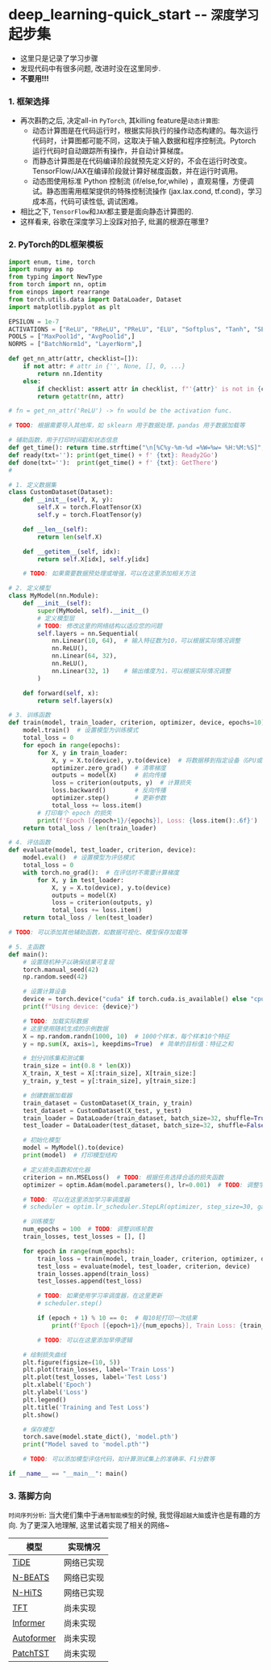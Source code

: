 # deep_learning-quick_start -- `深度学习`起步集

- 这里只是记录了学习步骤
- 发现代码中有很多问题, 改进时没在这里同步.
- **不要用!!!**

### 1. 框架选择
- 再次斟酌之后, 决定all-in `PyTorch`, 其killing feature是`动态计算图`:
    * 动态计算图是在代码运行时，根据实际执行的操作动态构建的。每次运行代码时，计算图都可能不同，这取决于输入数据和程序控制流。Pytorch运行代码时自动跟踪所有操作，并自动计算梯度。
    * 而静态计算图是在代码编译阶段就预先定义好的，不会在运行时改变。TensorFlow/JAX在编译阶段就计算好梯度函数，并在运行时调用。
    * 动态图使用标准 Python 控制流 (if/else,for,while) ，直观易懂，方便调试。静态图需用框架提供的特殊控制流操作 (jax.lax.cond, tf.cond)，学习成本高，代码可读性低, 调试困难。
- 相比之下, `TensorFlow`和`JAX`都主要是面向静态计算图的.
- 这样看来, 谷歌在深度学习上没踩对拍子, 纰漏的根源在哪里?

### 2. PyTorch的DL框架模板
``` Python
import enum, time, torch
import numpy as np
from typing import NewType
from torch import nn, optim
from einops import rearrange
from torch.utils.data import DataLoader, Dataset
import matplotlib.pyplot as plt

EPSILON = 1e-7
ACTIVATIONS = ["ReLU", "RReLU", "PReLU", "ELU", "Softplus", "Tanh", "SELU", "LeakyReLU", "Sigmoid", "GELU",]
POOLS = ["MaxPool1d", "AvgPool1d",]
NORMS = ["BatchNorm1d", "LayerNorm",]

def get_nn_attr(attr, checklist=[]):
    if not attr: # attr in {'', None, [], 0, ...}
        return nn.Identity
    else:
        if checklist: assert attr in checklist, f"'{attr}' is not in {checklist}"
        return getattr(nn, attr)

# fn = get_nn_attr('ReLU') -> fn would be the activation func.

# TODO: 根据需要导入其他库，如 sklearn 用于数据处理，pandas 用于数据加载等

# 辅助函数，用于打印时间戳和状态信息
def get_time(): return time.strftime("\n[%C%y-%m-%d =%W=%w= %H:%M:%S]", time.localtime())
def ready(txt=''): print(get_time() + f' {txt}: Ready2Go')
def done(txt=''):  print(get_time() + f' {txt}: GetThere')
#

# 1. 定义数据集
class CustomDataset(Dataset):
    def __init__(self, X, y):
        self.X = torch.FloatTensor(X)
        self.y = torch.FloatTensor(y)

    def __len__(self):
        return len(self.X)

    def __getitem__(self, idx):
        return self.X[idx], self.y[idx]

    # TODO: 如果需要数据预处理或增强，可以在这里添加相关方法

# 2. 定义模型
class MyModel(nn.Module):
    def __init__(self):
        super(MyModel, self).__init__()
        # 定义模型层
        # TODO: 修改这里的网络结构以适应您的问题
        self.layers = nn.Sequential(
            nn.Linear(10, 64),  # 输入特征数为10，可以根据实际情况调整
            nn.ReLU(),
            nn.Linear(64, 32),
            nn.ReLU(),
            nn.Linear(32, 1)    # 输出维度为1，可以根据实际情况调整
        )

    def forward(self, x):
        return self.layers(x)

# 3. 训练函数
def train(model, train_loader, criterion, optimizer, device, epochs=10):
    model.train()  # 设置模型为训练模式
    total_loss = 0
    for epoch in range(epochs):
        for X, y in train_loader:
            X, y = X.to(device), y.to(device)  # 将数据移到指定设备（GPU或CPU）
            optimizer.zero_grad()  # 清零梯度
            outputs = model(X)     # 前向传播
            loss = criterion(outputs, y)  # 计算损失
            loss.backward()        # 反向传播
            optimizer.step()       # 更新参数
            total_loss += loss.item()
        # 打印每个 epoch 的损失
        print(f'Epoch [{epoch+1}/{epochs}], Loss: {loss.item():.6f}')
    return total_loss / len(train_loader)

# 4. 评估函数
def evaluate(model, test_loader, criterion, device):
    model.eval()  # 设置模型为评估模式
    total_loss = 0
    with torch.no_grad():  # 在评估时不需要计算梯度
        for X, y in test_loader:
            X, y = X.to(device), y.to(device)
            outputs = model(X)
            loss = criterion(outputs, y)
            total_loss += loss.item()
    return total_loss / len(test_loader)

# TODO: 可以添加其他辅助函数，如数据可视化、模型保存加载等

# 5. 主函数
def main():
    # 设置随机种子以确保结果可复现
    torch.manual_seed(42)
    np.random.seed(42)

    # 设置计算设备
    device = torch.device("cuda" if torch.cuda.is_available() else "cpu")
    print(f"Using device: {device}")

    # TODO: 加载实际数据
    # 这里使用随机生成的示例数据
    X = np.random.randn(1000, 10)  # 1000个样本，每个样本10个特征
    y = np.sum(X, axis=1, keepdims=True)  # 简单的目标值：特征之和

    # 划分训练集和测试集
    train_size = int(0.8 * len(X))
    X_train, X_test = X[:train_size], X[train_size:]
    y_train, y_test = y[:train_size], y[train_size:]

    # 创建数据加载器
    train_dataset = CustomDataset(X_train, y_train)
    test_dataset = CustomDataset(X_test, y_test)
    train_loader = DataLoader(train_dataset, batch_size=32, shuffle=True)
    test_loader = DataLoader(test_dataset, batch_size=32, shuffle=False)

    # 初始化模型
    model = MyModel().to(device)
    print(model)  # 打印模型结构

    # 定义损失函数和优化器
    criterion = nn.MSELoss()  # TODO: 根据任务选择合适的损失函数
    optimizer = optim.Adam(model.parameters(), lr=0.001)  # TODO: 调整学习率

    # TODO: 可以在这里添加学习率调度器
    # scheduler = optim.lr_scheduler.StepLR(optimizer, step_size=30, gamma=0.1)

    # 训练模型
    num_epochs = 100  # TODO: 调整训练轮数
    train_losses, test_losses = [], []

    for epoch in range(num_epochs):
        train_loss = train(model, train_loader, criterion, optimizer, device)
        test_loss = evaluate(model, test_loader, criterion, device)
        train_losses.append(train_loss)
        test_losses.append(test_loss)

        # TODO: 如果使用学习率调度器，在这里更新
        # scheduler.step()

        if (epoch + 1) % 10 == 0:  # 每10轮打印一次结果
            print(f'Epoch [{epoch+1}/{num_epochs}], Train Loss: {train_loss:.4f}, Test Loss: {test_loss:.4f}')

        # TODO: 可以在这里添加早停逻辑

    # 绘制损失曲线
    plt.figure(figsize=(10, 5))
    plt.plot(train_losses, label='Train Loss')
    plt.plot(test_losses, label='Test Loss')
    plt.xlabel('Epoch')
    plt.ylabel('Loss')
    plt.legend()
    plt.title('Training and Test Loss')
    plt.show()

    # 保存模型
    torch.save(model.state_dict(), 'model.pth')
    print("Model saved to 'model.pth'")

    # TODO: 可以添加模型评估代码，如计算测试集上的准确率、F1分数等

if __name__ == "__main__": main()
```

### 3. 落脚方向
`时间序列分析`: 当大佬们集中于`通用智能模型`的时候, 我觉得`超越大脑`或许也是有趣的方向. 为了更深入地理解, 这里试着实现了相关的网络~

| 模型           | 实现情况    |
|----------------|------------|
| [TiDE](https://github.com/LipLang/deep_learning-quick_start/tree/main/TiDE)             | 网络已实现  |
| [N-BEATS](https://github.com/LipLang/deep_learning-quick_start/tree/main/nBeats)        | 网络已实现  |
| [N-HiTS](https://github.com/LipLang/deep_learning-quick_start/tree/main/nHits)          | 网络已实现  |
| [TFT](https://github.com/LipLang/deep_learning-quick_start/tree/main/TempFusionTsfm)    | 尚未实现    |
| [Informer](https://github.com/LipLang/deep_learning-quick_start/tree/main/informer)     | 尚未实现    |
| [Autoformer](https://github.com/LipLang/deep_learning-quick_start/tree/main/autoformer) | 尚未实现    |
| [PatchTST](https://github.com/LipLang/deep_learning-quick_start/tree/main/patchTST)     | 尚未实现    |
